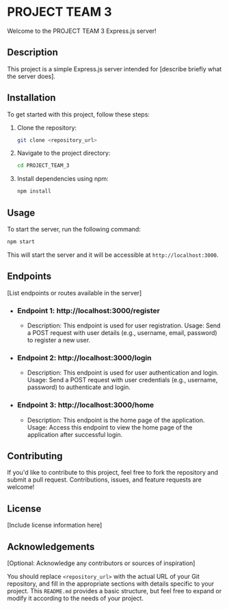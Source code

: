 # PROJECT TEAM 3

Welcome to the PROJECT TEAM 3 Express.js server!

## Description

This project is a simple Express.js server intended for [describe briefly what the server does].

## Installation

To get started with this project, follow these steps:

1. Clone the repository:

   ```bash
   git clone <repository_url>
   ```

2. Navigate to the project directory:

   ```bash
   cd PROJECT_TEAM_3
   ```

3. Install dependencies using npm:

   ```bash
   npm install
   ```

## Usage

To start the server, run the following command:

```bash
npm start
```

This will start the server and it will be accessible at `http://localhost:3000`.

## Endpoints

[List endpoints or routes available in the server]

- ### **Endpoint 1: http://localhost:3000/register**

    - Description: This endpoint is used for user registration.
Usage: Send a POST request with user details (e.g., username, email, password) to register a new user.

- ### **Endpoint 2: http://localhost:3000/login**

    - Description: This endpoint is used for user authentication and login.
Usage: Send a POST request with user credentials (e.g., username, password) to authenticate and login.

- ### **Endpoint 3: http://localhost:3000/home**

    - Description: This endpoint is the home page of the application.
Usage: Access this endpoint to view the home page of the application after successful login.

## Contributing

If you'd like to contribute to this project, feel free to fork the repository and submit a pull request. Contributions, issues, and feature requests are welcome!

## License

[Include license information here]

## Acknowledgements

[Optional: Acknowledge any contributors or sources of inspiration]

You should replace `<repository_url>` with the actual URL of your Git repository, and fill in the appropriate sections with details specific to your project. This `README.md` provides a basic structure, but feel free to expand or modify it according to the needs of your project.
